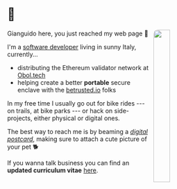# 👋

<figure>
    <picture>
      <source srcset="/img/avatar.avif" type="image/avif">
      <img src="/img/avatar.png" loading="lazy" decoding="async" style="width: 30%; margin-left: 10px; margin-bottom: 10px; border-radius: 10px;" align="right">
    </picture>
</figure>

Gianguido here, you just reached my web page 🤠

I'm a [software developer](https://github.com/gsora) living in sunny Italy, currently...
 - distributing the Ethereum validator network at [Obol.tech](https://obol.tech)
 - helping create a better **portable** secure enclave with the [betrusted.io](https://betrusted.io) folks

In my free time I usually go out for bike rides --- on trails, at bike parks --- or hack on side-projects, either physical or digital ones.

The best way to reach me is by beaming a [*digital postcard*](mailto:gsora+nsc@disroot.org), making sure to attach a cute picture of your pet 🐕

If you wanna talk business you can find an **updated curriculum vitae** [here](/cv). 

<a rel="me" style="display: none;" href="https://mastodon.wallera.computer/@gsora">Mastodon</a>
